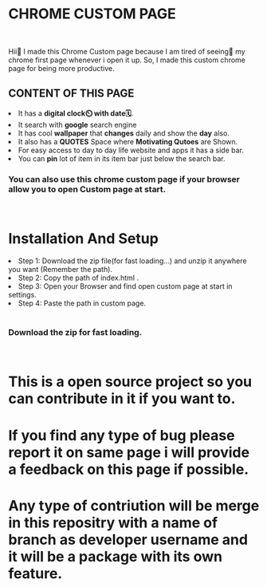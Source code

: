 # CHROME CUSTOM PAGE
</br>
<p>Hii👋 I made this Chrome Custom  page because I am tired of seeing👀 my chrome first page whenever i open it up. So, I made this custom chrome page  for being more productive.  </p>

## CONTENT OF THIS PAGE  
<p>
<li>It has a <b>digital clock⏲️ with date🗓️</b>.</li>
<li>It search with <b>google</b> search engine</li>
<li>It has cool <b>wallpaper</b> that <b>changes</b> daily and show the <b>day</b> also.</li>
<li>It also has a <b>QUOTES</b> Space where <b>Motivating Qutoes</b> are Shown.</li>
<li>For easy access to day to day life website and apps it has a side bar.</li>
<li>You can <b>pin</b> lot of item in its item bar just below the search bar.</li>
</p>

### You can also use this chrome custom page if your browser allow you to open Custom page at start.
</br>

# Installation And Setup
<li>Step 1: Download the zip file(for fast loading...) and unzip it anywhere you want (Remember the path).</li>
<li>Step 2: Copy the path of index.html .</li>
<li>Step 3: Open your Browser and find open custom page at start in settings. </li>
<li>Step 4: Paste the path in custom page. </li>
<br>

### Download the zip for fast loading.

<br>


# This is a open source project so you can contribute in it if you want to.

# If you find any type of bug please report it on same page i will provide a feedback on this page if possible.

# Any type of contriution will be merge in this repositry with a name of branch as developer username and it will be a package with its own feature.
